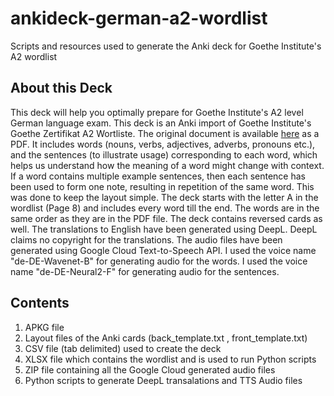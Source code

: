 # ankideck-german-a2-wordlist
Scripts and resources used to generate the Anki deck for Goethe Institute's A2 wordlist

## About this Deck
This deck will help you optimally prepare for Goethe Institute's A2 level German language exam.
This deck is an Anki import of Goethe Institute's Goethe Zertifikat A2 Wortliste. The original document is available [here](https://www.goethe.de/pro/relaunch/prf/en/Goethe-Zertifikat_A2_Wortliste.pdf) as a PDF.
It includes words (nouns, verbs, adjectives, adverbs, pronouns etc.), and the sentences (to illustrate usage) corresponding to each word, which helps us understand how the meaning of a word might change with context.
If a word contains multiple example sentences, then each sentence has been used to form one note, resulting in repetition of the same word. This was done to keep the layout simple.
The deck starts with the letter A in the wordlist (Page 8) and includes every word till the end. The words are in the same order as they are in the PDF file. The deck contains reversed cards as well.
The translations to English have been generated using DeepL. DeepL claims no copyright for the translations. The audio files have been generated using Google Cloud Text-to-Speech API.
I used the voice name "de-DE-Wavenet-B" for generating audio for the words. I used the voice name "de-DE-Neural2-F" for generating audio for the sentences.

## Contents
1. APKG file
2. Layout files of the Anki cards (back_template.txt , front_template.txt)
3. CSV file (tab delimited) used to create the deck
4. XLSX file which contains the wordlist and is used to run Python scripts
5. ZIP file containing all the Google Cloud generated audio files
6. Python scripts to generate DeepL transalations and TTS Audio files
